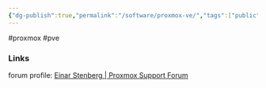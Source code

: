 ```yaml
---
{"dg-publish":true,"permalink":"/software/proxmox-ve/","tags":["public"],"noteIcon":"1","created":"2023-08-15T14:20:13.000+02:00","updated":"2023-01-20T08:35:40.000+01:00"}
---
```


#proxmox #pve



### Links
forum profile: [Einar Stenberg | Proxmox Support Forum](https://forum.proxmox.com/members/einar-stenberg.19433/#recent-content)